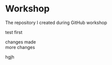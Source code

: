 # Workshop
The repository I created during GitHub workshop

test
first 

changes made  
more changes


hgjh